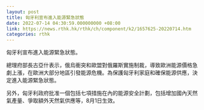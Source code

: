 ```yaml
---
layout: post
title: 匈牙利宣布進入能源緊急狀態
date: 2022-07-14 04:30:59.000000000 +08:00
link: https://news.rthk.hk/rthk/ch/component/k2/1657625-20220714.htm
categories: rthk
---
```


匈牙利宣布進入能源緊急狀態。

總理府部長古亞什表示，俄烏衝突和歐盟對俄羅斯實施制裁，導致歐洲能源價格急劇上漲，在歐洲大部分地區引發能源危機。為保護匈牙利家庭和確保能源供應，決定進入能源緊急狀態。

另外，匈牙利政府批准一個包括七項措施在內的能源安全計劃，包括增加國內天然氣產量、爭取額外天然氣供應等，8月1日生效。
